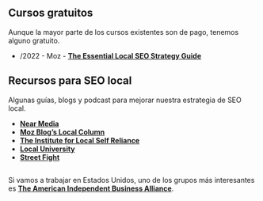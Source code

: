 

## Cursos gratuitos

Aunque la mayor parte de los cursos existentes son de pago, tenemos alguno gratuito.

- /2022 - Moz - [**The Essential Local SEO Strategy Guide**](https://moz.com/local-seo-guide)

## Recursos para SEO local

Algunas guías, blogs y podcast para mejorar nuestra estrategia de SEO local.

- [**Near Media**](https://www.nearmedia.co/)
- [**Moz Blog’s Local Column**](https://moz.com/blog/category/local-seo)
- [**The Institute for Local Self Reliance**](https://ilsr.org/ilsr-reports/)
- [**Local University**](https://localu.org/)
- [**Street Fight**](https://streetfightmag.com/)

## 

Si vamos a trabajar en Estados Unidos, uno de los grupos más interesantes es [**The American Independent Business Alliance**](https://amiba.net/). 
<!--stackedit_data:
eyJoaXN0b3J5IjpbNjI5MjAyOTg5XX0=
-->